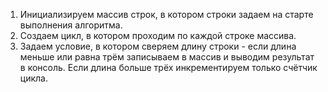 1.	Инициализируем массив строк, в котором строки задаем на старте выполнения алгоритма.
2.	Создаем цикл, в котором проходим по каждой строке массива.
3.	Задаем условие, в котором сверяем длину строки - если длина меньше или равна трём записываем в массив и выводим результат в консоль. Если длина больше трёх инкрементируем только счётчик цикла.
